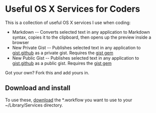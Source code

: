 # Useful OS X Services for Coders

This is a collection of useful OS X services I use when coding:

* Markdown -- Converts selected text in any application to Markdown syntax, copies it to the clipboard, then opens up the preview inside a browser
* New Private Gist -- Publishes selected text in any application to [gist.github](https://gist.github.com) as a private gist. Requires the [gist gem](https://github.com/defunkt/gist)
* New Public Gist -- Publishes selected text in any application to [gist.github](https://gist.github.com) as a public gist. Requires the [gist gem](https://github.com/defunkt/gist)

Got your own? Fork this and add yours in.

## Download and install

To use these, [download](https://github.com/manalang/osx-services-for-coders/archives/master) the *.workflow you want to use to your ~/Library/Services directory.
